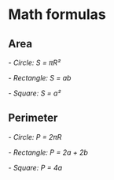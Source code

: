 # Math formulas
## Area
*- Circle: S = πR²*

*- Rectangle: S = ab*

*- Square: S = a²*

## Perimeter
*- Circle: P = 2πR*

*- Rectangle: P = 2a + 2b*

*- Square: P = 4a*
